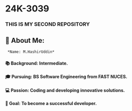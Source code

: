 # 24K-3039
### THIS IS MY SECOND REPOSITORY


## 👋 About Me:
     *Name: M.HashirUddin*    
####  📚 Background: Intermediate.     
####  🎓 Pursuing: BS Software Engineering from FAST NUCES.
####  💻 Passion: Coding and developing innovative solutions.
####  🚀 Goal: To become a successful developer.


